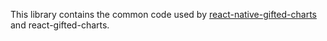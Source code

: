 This library contains the common code used by [react-native-gifted-charts](https://github.com/Abhinandan-Kushwaha/react-native-gifted-charts) and react-gifted-charts.
